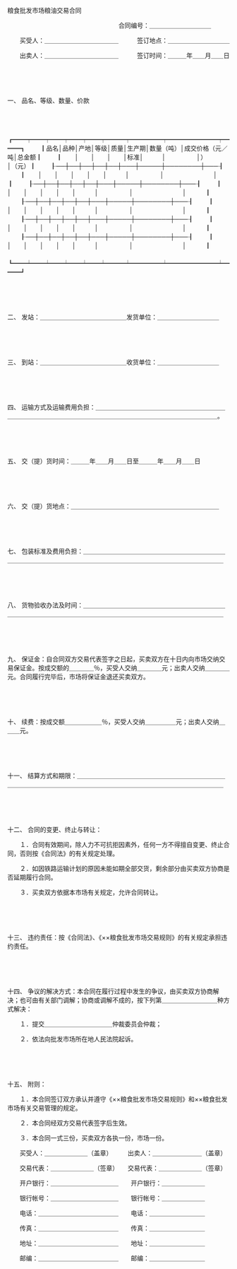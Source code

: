 



粮食批发市场粮油交易合同



 

　　　　　　　　　　　　　　　　　　合同编号：＿＿＿＿＿＿＿＿＿＿

　　买受人：＿＿＿＿＿＿＿＿＿＿＿＿　　　签订地点：＿＿＿＿＿＿＿＿＿＿

　　出卖人：＿＿＿＿＿＿＿＿＿＿＿＿　　　签订时间：＿＿＿年＿＿月＿＿日

　　

　　

一、
 品名、等级、数量、价款

　　


　　┏━━┯━━┯━━┯━━┯━━┯━━━┯━━━━━┯━━━━━━━━┯━━━┓
　　┃品名│品种│产地│等级│质量│生产期│数量（吨）│成交价格（元／吨│总金额┃
　　┃　　│　　│　　│　　│标准│　　　│　　　　　│）　　　　　　　│（元）┃
　　┠──┼──┼──┼──┼──┼───┼─────┼────────┼───┨
　　┃　　│　　│　　│　　│　　│　　　│　　　　　│　　　　　　　　│　　　┃
　　┠──┼──┼──┼──┼──┼───┼─────┼────────┼───┨
　　┃　　│　　│　　│　　│　　│　　　│　　　　　│　　　　　　　　│　　　┃
　　┠──┼──┼──┼──┼──┼───┼─────┼────────┼───┨
　　┃　　│　　│　　│　　│　　│　　　│　　　　　│　　　　　　　　│　　　┃
　　┠──┼──┼──┼──┼──┼───┼─────┼────────┼───┨
　　┃　　│　　│　　│　　│　　│　　　│　　　　　│　　　　　　　　│　　　┃
　　┠──┼──┼──┼──┼──┼───┼─────┼────────┼───┨
　　┃　　│　　│　　│　　│　　│　　　│　　　　　│　　　　　　　　│　　　┃
　　┗━━┷━━┷━━┷━━┷━━┷━━━┷━━━━━┷━━━━━━━━┷━━━┛
　　


　　

　　

二、
发站：＿＿＿＿＿＿＿＿＿＿＿＿＿＿发货单位：＿＿＿＿＿＿＿＿＿＿

　　

　　

三、
到站：＿＿＿＿＿＿＿＿＿＿＿＿＿＿收货单位：＿＿＿＿＿＿＿＿＿＿

　　

　　

四、
运输方式及运输费用负担：＿＿＿＿＿＿＿＿＿＿＿＿＿＿＿＿＿＿＿＿＿＿＿＿＿＿＿＿＿＿＿＿＿＿＿＿＿＿＿＿＿＿＿＿＿＿＿＿＿＿＿＿＿＿＿。

　　

　　

五、
交（提）货时间：＿＿＿年＿＿月＿＿日至＿＿＿年＿＿月＿＿日

　　

　　

六、
交（提）货地点：＿＿＿＿＿＿＿＿＿＿＿＿＿＿＿＿＿＿＿＿＿＿＿＿

　　

　　

七、
包装标准及费用负担：＿＿＿＿＿＿＿＿＿＿＿＿＿＿＿＿＿＿＿＿＿＿＿＿＿＿＿＿＿＿＿＿＿＿＿＿＿＿＿＿＿＿＿＿＿＿＿＿＿＿＿＿＿＿＿＿＿＿

　　

　　

八、
货物验收办法及时间：＿＿＿＿＿＿＿＿＿＿＿＿＿＿＿＿＿＿＿＿＿＿＿＿＿＿＿＿＿＿＿＿＿＿＿＿＿＿＿＿＿＿＿＿＿＿＿＿＿＿＿＿＿＿＿＿＿＿

　　

　　

九、
保证金：自合同双方交易代表签字之日起，买卖双方在十日内向市场交纳交易保证金。按成交额的＿＿＿＿％，买受人交纳＿＿＿＿元；出卖人交纳＿＿＿＿元。合同履行完毕后，市场将保证金退还买卖双方。

　　

　　

十、
续费：按成交额＿＿＿＿＿＿％，买受人交纳＿＿＿＿＿元；出卖人交纳＿＿＿元。

　　

　　

十一、
结算方式和期限：＿＿＿＿＿＿＿＿＿＿＿＿＿＿＿＿＿＿＿＿＿＿＿＿＿＿＿＿＿＿＿＿＿＿＿＿＿＿＿＿＿＿＿＿＿＿＿＿＿＿＿＿＿＿＿＿＿＿＿

　　

　　

十二、
合同的变更、终止与转让：

　　１．合同有效期间，除人力不可抗拒因素外，任何一方不得擅自变更、终止合同，否则按《合同法》的有关规定处理。

　　２．如因铁路运输计划的原因未能如期全部交货，剩余部分由买卖双方协商是否延期履行合同。

　　３．买卖双方依据本市场有关规定，允许合同转让。

　　

　　

十三、
违约责任：按《合同法》、《××粮食批发市场交易规则》的有关规定承担违约责任。

　　

　　

十四、
争议的解决方式：本合同在履行过程中发生的争议，由买卖双方协商解决；也可由有关部门调解；协商或调解不成的，按下列第＿＿＿＿＿＿＿＿＿种方式解决：

　　１．提交＿＿＿＿＿＿＿＿＿＿＿仲裁委员会仲裁；

　　２．依法向批发市场所在地人民法院起诉。

　　

　　

十五、
附则：

　　１．本合同签订双方承认并遵守《××粮食批发市场交易规则》和××粮食批发市场有关交易管理的规定。

　　２．本合同经双方交易代表签字后生效。

　　３．本合同一式三份，买卖双方各执一份，市场一份。　　

　　买受人：＿＿＿＿＿＿＿（盖章）　　　出卖人：＿＿＿＿＿＿＿＿（盖章）

　　交易代表：＿＿＿＿＿＿＿（签章）　　交易代表：＿＿＿＿＿＿＿（签章）

　　开户银行：＿＿＿＿＿＿＿＿＿＿＿　　开户银行：＿＿＿＿＿＿＿

　　银行帐号：＿＿＿＿＿＿＿＿＿＿＿　　银行帐号：＿＿＿＿＿＿＿

　　电话：＿＿＿＿＿＿＿＿＿＿＿＿＿　　电话：＿＿＿＿＿＿＿＿＿

　　传真：＿＿＿＿＿＿＿＿＿＿＿＿＿　　传真：＿＿＿＿＿＿＿＿＿

　　地址：＿＿＿＿＿＿＿＿＿＿＿＿＿　　地址：＿＿＿＿＿＿＿＿＿

　　邮编：＿＿＿＿＿＿＿＿＿＿＿＿＿　　邮编：＿＿＿＿＿＿＿＿＿